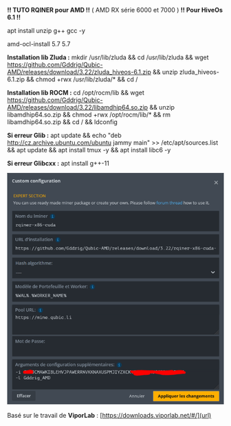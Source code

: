 **!! TUTO RQINER pour AMD !!** ( AMD RX série 6000 et 7000 )
**!! Pour HiveOs 6.1 !!**

apt install unzip g++ gcc  -y

amd-ocl-install 5.7 5.7

**Installation lib Zluda :**
mkdir /usr/lib/zluda && cd /usr/lib/zluda && wget https://github.com/Gddrig/Qubic-AMD/releases/download/3.22/zluda_hiveos-6.1.zip && unzip zluda_hiveos-6.1.zip && chmod +rwx /usr/lib/zluda/* && cd /

**Installation lib ROCM :**
cd /opt/rocm/lib && wget https://github.com/Gddrig/Qubic-AMD/releases/download/3.22/libamdhip64.so.zip && unzip libamdhip64.so.zip && chmod +rwx /opt/rocm/lib/* && rm libamdhip64.so.zip && cd / && ldconfig

**Si erreur Glib :**
apt update && echo "deb http://cz.archive.ubuntu.com/ubuntu jammy main" >> /etc/apt/sources.list && apt update && apt install tmux -y && apt install libc6 -y

**Si erreur Glibcxx :**
apt install g++-11

![alt text](https://github.com/Gddrig/Qubic-AMD/blob/main/Capture.PNG)

Basé sur le travail de **ViporLab** : [https://downloads.viporlab.net/#/](url)
